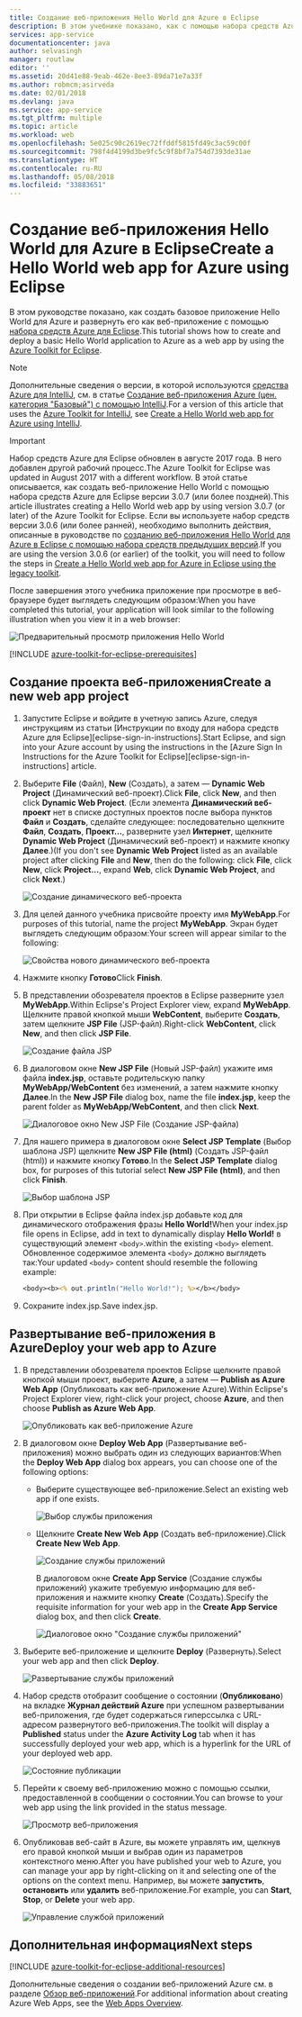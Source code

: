 ```yaml
---
title: Создание веб-приложения Hello World для Azure в Eclipse
description: В этом учебнике показано, как с помощью набора средств Azure для Eclipse создать веб-приложение Hello World для Azure.
services: app-service
documentationcenter: java
author: selvasingh
manager: routlaw
editor: ''
ms.assetid: 20d41e88-9eab-462e-8ee3-89da71e7a33f
ms.author: robmcm;asirveda
ms.date: 02/01/2018
ms.devlang: java
ms.service: app-service
ms.tgt_pltfrm: multiple
ms.topic: article
ms.workload: web
ms.openlocfilehash: 5e025c90c2619ec72ffddf5815fd49c3ac59c00f
ms.sourcegitcommit: 798f4d4199d3be9fc5c9f8bf7a754d7393de31ae
ms.translationtype: HT
ms.contentlocale: ru-RU
ms.lasthandoff: 05/08/2018
ms.locfileid: "33883651"
---
```

# <a name="create-a-hello-world-web-app-for-azure-using-eclipse"></a><span data-ttu-id="a2164-103">Создание веб-приложения Hello World для Azure в Eclipse</span><span class="sxs-lookup"><span data-stu-id="a2164-103">Create a Hello World web app for Azure using Eclipse</span></span>

<span data-ttu-id="a2164-104">В этом руководстве показано, как создать базовое приложение Hello World для Azure и развернуть его как веб-приложение с помощью [набора средств Azure для Eclipse].</span><span class="sxs-lookup"><span data-stu-id="a2164-104">This tutorial shows how to create and deploy a basic Hello World application to Azure as a web app by using the [Azure Toolkit for Eclipse].</span></span>

> [!NOTE]
>
> <span data-ttu-id="a2164-105">Дополнительные сведения о версии, в которой используются [средства Azure для IntelliJ], см. в статье [Создание веб-приложения Azure (цен. категория "Базовый") с помощью IntelliJ][intellij-hello-world].</span><span class="sxs-lookup"><span data-stu-id="a2164-105">For a version of this article that uses the [Azure Toolkit for IntelliJ], see [Create a Hello World web app for Azure using IntelliJ][intellij-hello-world].</span></span>
>

> [!IMPORTANT]
> 
> <span data-ttu-id="a2164-106">Набор средств Azure для Eclipse обновлен в августе 2017 года. В него добавлен другой рабочий процесс.</span><span class="sxs-lookup"><span data-stu-id="a2164-106">The Azure Toolkit for Eclipse was updated in August 2017 with a different workflow.</span></span> <span data-ttu-id="a2164-107">В этой статье описывается, как создать веб-приложение Hello World с помощью набора средств Azure для Eclipse версии 3.0.7 (или более поздней).</span><span class="sxs-lookup"><span data-stu-id="a2164-107">This article illustrates creating a Hello World web app by using version 3.0.7 (or later) of the Azure Toolkit for Eclipse.</span></span> <span data-ttu-id="a2164-108">Если вы используете набор средств версии 3.0.6 (или более ранней), необходимо выполнить действия, описанные в руководстве по [созданию веб-приложения Hello World для Azure в Eclipse с помощью набора средств предыдущих версий][Legacy Version].</span><span class="sxs-lookup"><span data-stu-id="a2164-108">If you are using the version 3.0.6 (or earlier) of the toolkit, you will need to follow the steps in [Create a Hello World web app for Azure in Eclipse using the legacy toolkit][Legacy Version].</span></span>
> 

<span data-ttu-id="a2164-109">После завершения этого учебника приложение при просмотре в веб-браузере будет выглядеть следующим образом:</span><span class="sxs-lookup"><span data-stu-id="a2164-109">When you have completed this tutorial, your application will look similar to the following illustration when you view it in a web browser:</span></span>

![Предварительный просмотр приложения Hello World][browse-web-app]

[!INCLUDE [azure-toolkit-for-eclipse-prerequisites](../includes/azure-toolkit-for-eclipse-prerequisites.md)]

## <a name="create-a-new-web-app-project"></a><span data-ttu-id="a2164-111">Создание проекта веб-приложения</span><span class="sxs-lookup"><span data-stu-id="a2164-111">Create a new web app project</span></span>

1. <span data-ttu-id="a2164-112">Запустите Eclipse и войдите в учетную запись Azure, следуя инструкциям из статьи [Инструкции по входу для набора средств Azure для Eclipse][eclipse-sign-in-instructions].</span><span class="sxs-lookup"><span data-stu-id="a2164-112">Start Eclipse, and sign into your Azure account by using the instructions in the [Azure Sign In Instructions for the Azure Toolkit for Eclipse][eclipse-sign-in-instructions] article.</span></span>

1. <span data-ttu-id="a2164-113">Выберите **File** (Файл), **New** (Создать), а затем — **Dynamic Web Project** (Динамический веб-проект).</span><span class="sxs-lookup"><span data-stu-id="a2164-113">Click **File**, click **New**, and then click **Dynamic Web Project**.</span></span> <span data-ttu-id="a2164-114">(Если элемента **Динамический веб-проект** нет в списке доступных проектов после выбора пунктов **Файл** и **Создать**, сделайте следующее: последовательно щелкните **Файл**, **Создать**, **Проект...**, разверните узел **Интернет**, щелкните **Dynamic Web Project** (Динамический веб-проект) и нажмите кнопку **Далее**.)</span><span class="sxs-lookup"><span data-stu-id="a2164-114">(If you don't see **Dynamic Web Project** listed as an available project after clicking **File** and **New**, then do the following: click **File**, click **New**, click **Project...**, expand **Web**, click **Dynamic Web Project**, and click **Next**.)</span></span>

   ![Создание динамического веб-проекта][file-new-dynamic-web-project]

2. <span data-ttu-id="a2164-116">Для целей данного учебника присвойте проекту имя **MyWebApp**.</span><span class="sxs-lookup"><span data-stu-id="a2164-116">For purposes of this tutorial, name the project **MyWebApp**.</span></span> <span data-ttu-id="a2164-117">Экран будет выглядеть следующим образом:</span><span class="sxs-lookup"><span data-stu-id="a2164-117">Your screen will appear similar to the following:</span></span>
   
   ![Свойства нового динамического веб-проекта][dynamic-web-project-properties]

3. <span data-ttu-id="a2164-119">Нажмите кнопку **Готово**</span><span class="sxs-lookup"><span data-stu-id="a2164-119">Click **Finish**.</span></span>

4. <span data-ttu-id="a2164-120">В представлении обозревателя проектов в Eclipse разверните узел **MyWebApp**.</span><span class="sxs-lookup"><span data-stu-id="a2164-120">Within Eclipse's Project Explorer view, expand **MyWebApp**.</span></span> <span data-ttu-id="a2164-121">Щелкните правой кнопкой мыши **WebContent**, выберите **Создать**, затем щелкните **JSP File** (JSP-файл).</span><span class="sxs-lookup"><span data-stu-id="a2164-121">Right-click **WebContent**, click **New**, and then click **JSP File**.</span></span>

   ![Создание файла JSP][create-new-jsp-file]

5. <span data-ttu-id="a2164-123">В диалоговом окне **New JSP File** (Новый JSP-файл) укажите имя файла **index.jsp**, оставьте родительскую папку **MyWebApp/WebContent** без изменений, а затем нажмите кнопку **Далее**.</span><span class="sxs-lookup"><span data-stu-id="a2164-123">In the **New JSP File** dialog box, name the file **index.jsp**, keep the parent folder as **MyWebApp/WebContent**, and then click **Next**.</span></span>

   ![Диалоговое окно New JSP File (Создание JSP-файла)][new-jsp-file-dialog]

6. <span data-ttu-id="a2164-125">Для нашего примера в диалоговом окне **Select JSP Template** (Выбор шаблона JSP) щелкните **New JSP File (html)** (Создать JSP-файл (html)) и нажмите кнопку **Готово**.</span><span class="sxs-lookup"><span data-stu-id="a2164-125">In the **Select JSP Template** dialog box, for purposes of this tutorial select **New JSP File (html)**, and then click **Finish**.</span></span>

   ![Выбор шаблона JSP][select-jsp-template]

7. <span data-ttu-id="a2164-127">При открытии в Eclipse файла index.jsp добавьте код для динамического отображения фразы **Hello World!**</span><span class="sxs-lookup"><span data-stu-id="a2164-127">When your index.jsp file opens in Eclipse, add in text to dynamically display **Hello World!**</span></span> <span data-ttu-id="a2164-128">в существующий элемент `<body>`.</span><span class="sxs-lookup"><span data-stu-id="a2164-128">within the existing `<body>` element.</span></span> <span data-ttu-id="a2164-129">Обновленное содержимое элемента `<body>` должно выглядеть так:</span><span class="sxs-lookup"><span data-stu-id="a2164-129">Your updated `<body>` content should resemble the following example:</span></span>
   
   ```jsp
   <body><b><% out.println("Hello World!"); %></b></body>
   ```

8. <span data-ttu-id="a2164-130">Сохраните index.jsp.</span><span class="sxs-lookup"><span data-stu-id="a2164-130">Save index.jsp.</span></span>

## <a name="deploy-your-web-app-to-azure"></a><span data-ttu-id="a2164-131">Развертывание веб-приложения в Azure</span><span class="sxs-lookup"><span data-stu-id="a2164-131">Deploy your web app to Azure</span></span>

1. <span data-ttu-id="a2164-132">В представлении обозревателя проектов Eclipse щелкните правой кнопкой мыши проект, выберите **Azure**, а затем — **Publish as Azure Web App** (Опубликовать как веб-приложение Azure).</span><span class="sxs-lookup"><span data-stu-id="a2164-132">Within Eclipse's Project Explorer view, right-click your project, choose **Azure**, and then choose **Publish as Azure Web App**.</span></span>
   
   ![Опубликовать как веб-приложение Azure][publish-as-azure-web-app]

1. <span data-ttu-id="a2164-134">В диалоговом окне **Deploy Web App** (Развертывание веб-приложения) можно выбрать один из следующих вариантов:</span><span class="sxs-lookup"><span data-stu-id="a2164-134">When the **Deploy Web App** dialog box appears, you can choose one of the following options:</span></span>

   * <span data-ttu-id="a2164-135">Выберите существующее веб-приложение.</span><span class="sxs-lookup"><span data-stu-id="a2164-135">Select an existing web app if one exists.</span></span>

      ![Выбор службы приложения][select-app-service]

   * <span data-ttu-id="a2164-137">Щелкните **Create New Web App** (Создать веб-приложение).</span><span class="sxs-lookup"><span data-stu-id="a2164-137">Click **Create New Web App**.</span></span>

      ![Создание службы приложений][create-app-service]

      <span data-ttu-id="a2164-139">В диалоговом окне **Create App Service** (Создание службы приложений) укажите требуемую информацию для веб-приложения и нажмите кнопку **Create** (Создать).</span><span class="sxs-lookup"><span data-stu-id="a2164-139">Specify the requisite information for your web app in the **Create App Service** dialog box, and then click **Create**.</span></span>

      ![Диалоговое окно "Создание службы приложений"][create-app-service-dialog]

1. <span data-ttu-id="a2164-141">Выберите веб-приложение и щелкните **Deploy** (Развернуть).</span><span class="sxs-lookup"><span data-stu-id="a2164-141">Select your web app and then click **Deploy**.</span></span>

   ![Развертывание службы приложений][deploy-app-service]

1. <span data-ttu-id="a2164-143">Набор средств отобразит сообщение о состоянии (**Опубликовано**) на вкладке **Журнал действий Azure** при успешном развертывании веб-приложения, где будет содержаться гиперссылка с URL-адресом развернутого веб-приложения.</span><span class="sxs-lookup"><span data-stu-id="a2164-143">The toolkit will display a **Published** status under the **Azure Activity Log** tab when it has successfully deployed your web app, which is a hyperlink for the URL of your deployed web app.</span></span>

   ![Состояние публикации][publish-status]

1. <span data-ttu-id="a2164-145">Перейти к своему веб-приложению можно с помощью ссылки, предоставленной в сообщении о состоянии.</span><span class="sxs-lookup"><span data-stu-id="a2164-145">You can browse to your web app using the link provided in the status message.</span></span>

   ![Просмотр веб-приложения][browse-web-app]

1. <span data-ttu-id="a2164-147">Опубликовав веб-сайт в Azure, вы можете управлять им, щелкнув его правой кнопкой мыши и выбрав один из параметров контекстного меню.</span><span class="sxs-lookup"><span data-stu-id="a2164-147">After you have published your web to Azure, you can manage your app by right-clicking on it and selecting one of the options on the context menu.</span></span> <span data-ttu-id="a2164-148">Например, вы можете **запустить**, **остановить** или **удалить** веб-приложение.</span><span class="sxs-lookup"><span data-stu-id="a2164-148">For example, you can **Start**, **Stop**, or **Delete** your web app.</span></span>

   ![Управление службой приложений][manage-app-service]

## <a name="next-steps"></a><span data-ttu-id="a2164-150">Дополнительная информация</span><span class="sxs-lookup"><span data-stu-id="a2164-150">Next steps</span></span>

[!INCLUDE [azure-toolkit-for-eclipse-additional-resources](../includes/azure-toolkit-for-eclipse-additional-resources.md)]

<span data-ttu-id="a2164-151">Дополнительные сведения о создании веб-приложений Azure см. в разделе [Обзор веб-приложений].</span><span class="sxs-lookup"><span data-stu-id="a2164-151">For additional information about creating Azure Web Apps, see the [Web Apps Overview].</span></span>

<!-- URL List -->

[набора средств Azure для Eclipse]: azure-toolkit-for-eclipse.md
[Azure Toolkit for Eclipse]: azure-toolkit-for-eclipse.md
[средства Azure для IntelliJ]: ../intellij/azure-toolkit-for-intellij.md
[Azure Toolkit for IntelliJ]: ../intellij/azure-toolkit-for-intellij.md
[intellij-hello-world]: ../intellij/azure-toolkit-for-intellij-create-hello-world-web-app.md
[Обзор веб-приложений]: /azure/app-service/app-service-web-overview
[Web Apps Overview]: /azure/app-service/app-service-web-overview
[Apache Tomcat]: http://tomcat.apache.org/
[Jetty]: http://www.eclipse.org/jetty/
[Legacy Version]: azure-toolkit-for-eclipse-create-hello-world-web-app-legacy-version.md

<!-- IMG List -->

[browse-web-app]: ./media/azure-toolkit-for-eclipse-create-hello-world-web-app/browse-web-app.png
[file-new-dynamic-web-project]: ./media/azure-toolkit-for-eclipse-create-hello-world-web-app/file-new-dynamic-web-project.png
[dynamic-web-project-properties]: ./media/azure-toolkit-for-eclipse-create-hello-world-web-app/dynamic-web-project-properties.png
[create-new-jsp-file]: ./media/azure-toolkit-for-eclipse-create-hello-world-web-app/create-new-jsp-file.png
[new-jsp-file-dialog]: ./media/azure-toolkit-for-eclipse-create-hello-world-web-app/new-jsp-file-dialog.png
[select-jsp-template]: ./media/azure-toolkit-for-eclipse-create-hello-world-web-app/select-jsp-template.png
[publish-as-azure-web-app]: ./media/azure-toolkit-for-eclipse-create-hello-world-web-app/publish-as-azure-web-app.png
[deploy-web-app-dialog]: ./media/azure-toolkit-for-eclipse-create-hello-world-web-app/deploy-web-app-dialog.png
[select-app-service]: ./media/azure-toolkit-for-eclipse-create-hello-world-web-app/select-app-service.png
[create-app-service-dialog]: ./media/azure-toolkit-for-eclipse-create-hello-world-web-app/create-app-service-dialog.png
[publish-status]: ./media/azure-toolkit-for-eclipse-create-hello-world-web-app/publish-status.png
[create-app-service]: ./media/azure-toolkit-for-eclipse-create-hello-world-web-app/create-app-service.png
[deploy-app-service]: ./media/azure-toolkit-for-eclipse-create-hello-world-web-app/deploy-app-service.png
[manage-app-service]: ./media/azure-toolkit-for-eclipse-create-hello-world-web-app/manage-app-service.png
